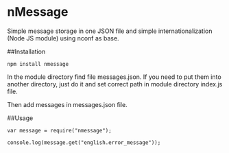 # nMessage
Simple message storage in one JSON file and simple internationalization (Node JS module) using nconf as base.

##Installation
```
npm install nmessage
```

In the module directory find file messages.json. If you need to put them into another directory, just do it and set correct path in module directory index.js file.

Then add messages in messages.json file.

##Usage
```
var message = require("nmessage");

console.log(message.get("english.error_message"));
```
